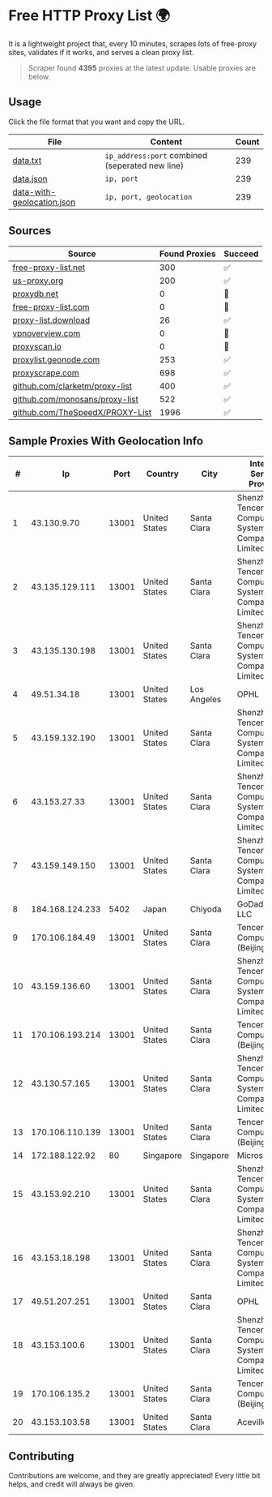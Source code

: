 
# Free HTTP Proxy List 🌍

It is a lightweight project that, every 10 minutes, scrapes lots of free-proxy sites, validates if it works, and serves a clean proxy list.


> Scraper found **4395** proxies at the latest update. Usable proxies are below.

## Usage

Click the file format that you want and copy the URL.


|File|Content|Count|
|----|-------|-----|
|[data.txt](https://raw.githubusercontent.com/themiralay/Proxy-List-World/master/data.txt)|`ip_address:port` combined (seperated new line)|239|
|[data.json](https://raw.githubusercontent.com/themiralay/Proxy-List-World/master/data.json)|`ip, port`|239|
|[data-with-geolocation.json](https://raw.githubusercontent.com/themiralay/Proxy-List-World/master/data-with-geolocation.json)|`ip, port, geolocation`|239|

## Sources

|Source|Found Proxies|Succeed|
|------|-------------|-------|
|[free-proxy-list.net](https://free-proxy-list.net)|300|✅|
|[us-proxy.org](https://www.us-proxy.org)|200|✅|
|[proxydb.net](http://proxydb.net)|0|🚫|
|[free-proxy-list.com](https://free-proxy-list.com/?page=&port=&type%5B%5D=http&type%5B%5D=https&up_time=0&search=Search)|0|🚫|
|[proxy-list.download](https://www.proxy-list.download/HTTP)|26|✅|
|[vpnoverview.com](https://vpnoverview.com/privacy/anonymous-browsing/free-proxy-servers)|0|🚫|
|[proxyscan.io](https://www.proxyscan.io)|0|🚫|
|[proxylist.geonode.com](https://proxylist.geonode.com/api/proxy-list?limit=300&page=1&sort_by=lastChecked&sort_type=desc&protocols=http,https)|253|✅|
|[proxyscrape.com](https://api.proxyscrape.com/v2/?request=displayproxies&protocol=http&timeout=10000&country=all&ssl=all&anonymity=all)|698|✅|
|[github.com/clarketm/proxy-list](https://raw.githubusercontent.com/clarketm/proxy-list/master/proxy-list-raw.txt)|400|✅|
|[github.com/monosans/proxy-list](https://raw.githubusercontent.com/monosans/proxy-list/main/proxies/http.txt)|522|✅|
|[github.com/TheSpeedX/PROXY-List](https://raw.githubusercontent.com/TheSpeedX/PROXY-List/master/http.txt)|1996|✅|


## Sample Proxies With Geolocation Info

|#|Ip|Port|Country|City|Internet Service Provider|
|-|--|----|-------|----|-------------------------|
|1|43.130.9.70|13001|United States|Santa Clara|Shenzhen Tencent Computer Systems Company Limited|
|2|43.135.129.111|13001|United States|Santa Clara|Shenzhen Tencent Computer Systems Company Limited|
|3|43.135.130.198|13001|United States|Santa Clara|Shenzhen Tencent Computer Systems Company Limited|
|4|49.51.34.18|13001|United States|Los Angeles|OPHL|
|5|43.159.132.190|13001|United States|Santa Clara|Shenzhen Tencent Computer Systems Company Limited|
|6|43.153.27.33|13001|United States|Santa Clara|Shenzhen Tencent Computer Systems Company Limited|
|7|43.159.149.150|13001|United States|Santa Clara|Shenzhen Tencent Computer Systems Company Limited|
|8|184.168.124.233|5402|Japan|Chiyoda|GoDaddy.com, LLC|
|9|170.106.184.49|13001|United States|Santa Clara|Tencent Cloud Computing (Beijing) Co|
|10|43.159.136.60|13001|United States|Santa Clara|Shenzhen Tencent Computer Systems Company Limited|
|11|170.106.193.214|13001|United States|Santa Clara|Tencent Cloud Computing (Beijing) Co|
|12|43.130.57.165|13001|United States|Santa Clara|Shenzhen Tencent Computer Systems Company Limited|
|13|170.106.110.139|13001|United States|Santa Clara|Tencent Cloud Computing (Beijing) Co|
|14|172.188.122.92|80|Singapore|Singapore|Microsoft|
|15|43.153.92.210|13001|United States|Santa Clara|Shenzhen Tencent Computer Systems Company Limited|
|16|43.153.18.198|13001|United States|Santa Clara|Shenzhen Tencent Computer Systems Company Limited|
|17|49.51.207.251|13001|United States|Santa Clara|OPHL|
|18|43.153.100.6|13001|United States|Santa Clara|Shenzhen Tencent Computer Systems Company Limited|
|19|170.106.135.2|13001|United States|Santa Clara|Tencent Cloud Computing (Beijing) Co|
|20|43.153.103.58|13001|United States|Santa Clara|Aceville Pte.ltd|



## Contributing

Contributions are welcome, and they are greatly appreciated! Every
little bit helps, and credit will always be given.

